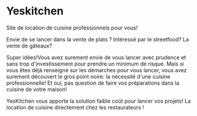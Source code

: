 
# Yeskitchen

Site de location de cuisine professionnels pour vous!

Envie de se lancer dans la vente de plats ? Intéressé par le streetfood? La vente de gâteaux? 

Super idées!Vous avez surement envie de vous lancer avec prudence et sans trop d'investissement pour prendre un minimum de risque. Mais si vous êtes déjà renseigné sur les démarches pour vous lancer, vous avez surement découvert le gros point noire: la nécessité d'une cuisine professionnelle! Et oui, pas question de faire vos préparations dans la cuisine de votre maison! 

YesKitchen vous apporte la solution faible coût pour lancer vos projets!
La location de cuisine directement chez les restaurateurs ! 

